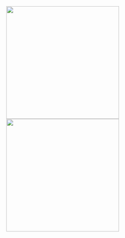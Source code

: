 <img src="https://github.com/isabellymm/CADM/assets/96357748/48346f68-5b34-4787-9542-70a2f4b828df" width="300">

<img src="https://github.com/isabellymm/CADM/assets/96357748/87a86888-900c-42c1-aaf1-4fa7631d0821" width="300">

